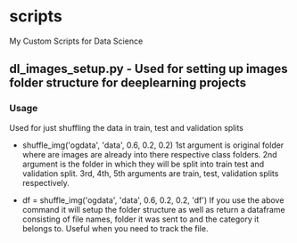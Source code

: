 # scripts
My Custom Scripts for Data Science

## dl_images_setup.py - Used for setting up images folder structure for deeplearning projects
### Usage
Used for just shuffling the data in train, test and validation splits
- shuffle_img('ogdata', 'data', 0.6, 0.2, 0.2)
1st argument is original folder where are images are already into there respective class folders.
2nd argument is the folder in which they will be split into train test and validation split.
3rd, 4th, 5th arguments are train, test, validation splits respectively.

- df = shuffle_img('ogdata', 'data', 0.6, 0.2, 0.2, 'df')
If you use the above command it will setup the folder structure as well as return a dataframe consisting of file names, folder it was sent to and the category it belongs to.
Useful when you need to track the file.
